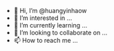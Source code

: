 - 👋 Hi, I’m @huangyinhaow
- 👀 I’m interested in ...
- 🌱 I’m currently learning ...
- 💞️ I’m looking to collaborate on ...
- 📫 How to reach me ...

<!---
huangyinhaow/huangyinhaow is a ✨ special ✨ repository because its `README.md` (this file) appears on your GitHub profile.
You can click the Preview link to take a look at your changes.
--->
